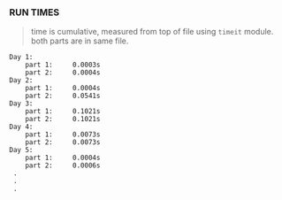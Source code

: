 ### RUN TIMES
> time is cumulative, measured from top of file using `timeit` module.    
> both parts are in same file.
```
Day 1:
    part 1:     0.0003s
    part 2:     0.0004s
Day 2:
    part 1:     0.0004s
    part 2:     0.0541s
Day 3:
    part 1:     0.1021s
    part 2:     0.1021s
Day 4:
    part 1:     0.0073s
    part 2:     0.0073s
Day 5:
    part 1:     0.0004s
    part 2:     0.0006s
 .
 .
 .
```
